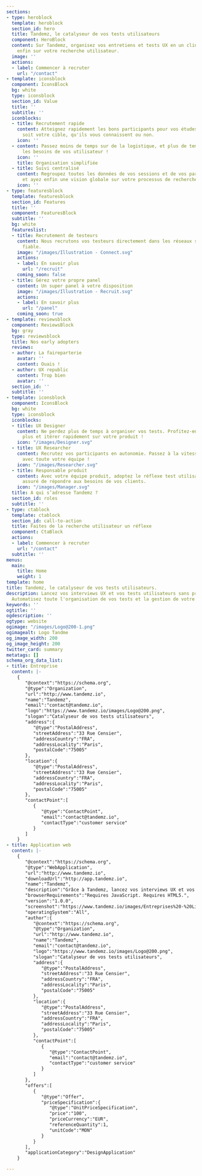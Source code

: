 ```yaml
---
sections:
- type: heroblock
  template: heroblock
  section_id: hero
  title: Tandemz, le catalyseur de vos tests utilisateurs
  component: HeroBlock
  content: Sur Tandemz, organisez vos entretiens et tests UX en un clin d'oeil. Concentrez-vous
    enfin sur votre recherche utilisateur.
  image: ''
  actions:
  - label: Commencer à recruter
    url: "/contact"
- template: iconsblock
  component: IconsBlock
  bg: white
  type: iconsblock
  section_id: Value
  title: ''
  subtitle: ''
  iconblocks:
  - title: Recrutement rapide
    content: Atteignez rapidement les bons participants pour vos études, quelle que
      soit votre cible, qu'ils vous connaissent ou non.
    icon: ''
  - content: Passez moins de temps sur de la logistique, et plus de temps à comprendre
      les besoins de vos utilisateur !
    icon: ''
    title: Organisation simplifiée
  - title: Suivi centralisé
    content: Regroupez toutes les données de vos sessions et de vos participants,
      et ayez enfin une vision globale sur votre processus de recherche.
    icon: ''
- type: featuresblock
  template: featuresblock
  section_id: Features
  title: ''
  component: FeaturesBlock
  subtitle: ''
  bg: white
  featureslist:
  - title: Recrutement de testeurs
    content: Nous recrutons vos testeurs directement dans les réseaux sociaux. Rapide,
      fiable.
    image: "/images/Illustration - Connect.svg"
    actions:
    - label: En savoir plus
      url: "/recruit"
    coming_soon: false
  - title: Gérez votre propre panel
    content: Un super panel à votre disposition
    image: "/images/Illustration - Recruit.svg"
    actions:
    - label: En savoir plus
      url: "/panel"
    coming_soon: true
- template: reviewsblock
  component: ReviewsBlock
  bg: gray
  type: reviewsblock
  title: Nos early adopters
  reviews:
  - author: La faireparterie
    avatar: ''
    content: Ouais !
  - author: UX republic
    content: Trop bien
    avatar: ''
  section_id: ''
  subtitle: ''
- template: iconsblock
  component: IconsBlock
  bg: white
  type: iconsblock
  iconblocks:
  - title: UX Designer
    content: Ne perdez plus de temps à organiser vos tests. Profitez-en pour en faire
      plus et itérer rapidement sur votre produit !
    icon: "/images/Designer.svg"
  - title: UX Researcher
    content: Recrutez vos participants en autonomie. Passez à la vitesse supérieure
      avec toute votre équipe !
    icon: "/images/Researcher.svg"
  - title: Responsable produit
    content: Avec votre équipe produit, adoptez le réflexe test utilisateur ! Soyez
      assuré de répondre aux besoins de vos clients.
    icon: "/images/Manager.svg"
  title: A qui s’adresse Tandemz ?
  section_id: roles
  subtitle: ''
- type: ctablock
  template: ctablock
  section_id: call-to-action
  title: Faites de la recherche utilisateur un réflexe
  component: CtaBlock
  actions:
  - label: Commencer à recruter
    url: "/contact"
  subtitle: ''
menus:
  main:
    title: Home
    weight: 1
template: home
title: Tandemz, le catalyseur de vos tests utilisateurs.
description: Lancez vos interviews UX et vos tests utilisateurs sans prise de tête.
  Automatisez toute l'organisation de vos tests et la gestion de votre panel.
keywords: ''
ogtitle: ''
ogdescription: ''
ogtype: website
ogimage: "/images/Logo@200-1.png"
ogimagealt: Logo Tandme
og_image_width: 200
og_image_height: 200
twitter_card: summary
metatags: []
schema_org_data_list:
- title: Entreprise
  content: |-
    {
       "@context":"https://schema.org",
       "@type":"Organization",
       "url":"http://www.tandemz.io",
       "name":"Tandemz",
       "email":"contact@tandemz.io",
       "logo":"https://www.tandemz.io/images/Logo@200.png",
       "slogan":"Catalyseur de vos tests utilisateurs",
       "address":{
          "@type":"PostalAddress",
          "streetAddress":"33 Rue Censier",
          "addressCountry":"FRA",
          "addressLocality":"Paris",
          "postalCode":"75005"
       },
       "location":{
          "@type":"PostalAddress",
          "streetAddress":"33 Rue Censier",
          "addressCountry":"FRA",
          "addressLocality":"Paris",
          "postalCode":"75005"
       },
       "contactPoint":[
          {
             "@type":"ContactPoint",
             "email":"contact@tandemz.io",
             "contactType":"customer service"
          }
       ]
    }
- title: Application web
  content: |-
    {
       "@context":"https://schema.org",
       "@type":"WebApplication",
       "url":"http://www.tandemz.io",
       "downloadUrl":"http://app.tandemz.io",
       "name":"Tandemz",
       "description":"Grâce à Tandemz, lancez vos interviews UX et vos tests utilisateurs sans prise de tête.",
       "browserRequirements":"Requires JavaScript. Requires HTML5.",
       "version":"1.0.0",
       "screenshot":"https://www.tandemz.io/images/Entreprises%20-%20Liste%20des%20Annonces.svg",
       "operatingSystem":"All",
       "author":{
          "@context":"https://schema.org",
          "@type":"Organization",
          "url":"http://www.tandemz.io",
          "name":"Tandemz",
          "email":"contact@tandemz.io",
          "logo":"https://www.tandemz.io/images/Logo@200.png",
          "slogan":"Catalyseur de vos tests utilisateurs",
          "address":{
             "@type":"PostalAddress",
             "streetAddress":"33 Rue Censier",
             "addressCountry":"FRA",
             "addressLocality":"Paris",
             "postalCode":"75005"
          },
          "location":{
             "@type":"PostalAddress",
             "streetAddress":"33 Rue Censier",
             "addressCountry":"FRA",
             "addressLocality":"Paris",
             "postalCode":"75005"
          },
          "contactPoint":[
             {
                "@type":"ContactPoint",
                "email":"contact@tandemz.io",
                "contactType":"customer service"
             }
          ]
       },
       "offers":[
          {
             "@type":"Offer",
             "priceSpecification":{
                "@type":"UnitPriceSpecification",
                "price":"100",
                "priceCurrency":"EUR",
                "referenceQuantity":1,
                "unitCode":"MON"
             }
          }
       ],
       "applicationCategory":"DesignApplication"
    }

---
```

